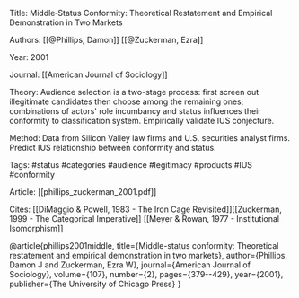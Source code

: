 Title: Middle‐Status Conformity: Theoretical Restatement and Empirical Demonstration in Two Markets

Authors: [[@Phillips, Damon]] [[@Zuckerman, Ezra]]

Year: 2001

Journal: [[American Journal of Sociology]]

Theory: Audience selection is a two-stage process: first screen out illegitimate candidates then choose among the remaining ones;  combinations of actors' role incumbancy and status influences their conformity to classification system. Empirically validate IUS conjecture.

Method: Data from Silicon Valley law firms and U.S. securities analyst firms. Predict IUS relationship between conformity and status.

Tags: #status #categories #audience #legitimacy #products #IUS #conformity

Article: [[phillips_zuckerman_2001.pdf]]

Cites: [[DiMaggio & Powell, 1983 - The Iron Cage Revisited]][[Zuckerman, 1999 - The Categorical Imperative]]
[[Meyer & Rowan, 1977 - Institutional Isomorphism]]

@article{phillips2001middle,
  title={Middle-status conformity: Theoretical restatement and empirical demonstration in two markets},
  author={Phillips, Damon J and Zuckerman, Ezra W},
  journal={American Journal of Sociology},
  volume={107},
  number={2},
  pages={379--429},
  year={2001},
  publisher={The University of Chicago Press}
}
